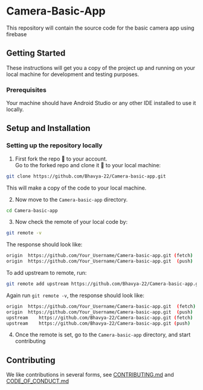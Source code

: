 # Camera-Basic-App

This repository will contain the source code for the basic camera app using firebase

## Getting Started

These instructions will get you a copy of the project up and running on your local machine for development and testing purposes.

### Prerequisites

Your machine should have Android Studio or any other IDE installed to use it locally.

## Setup and Installation

### Setting up the repository locally

1. First fork the repo :fork_and_knife: to your account.  
   Go to the forked repo and clone it :busts_in_silhouette: to your local machine:

```sh
git clone https://github.com/Bhavya-22/Camera-basic-app.git
```

This will make a copy of the code to your local machine.

2. Now move to the `Camera-basic-app` directory.

```sh
cd Camera-basic-app
```

3. Now check the remote of your local code by:

```sh
git remote -v
```

The response should look like:

```sh
origin	https://github.com/Your_Username/Camera-basic-app.git (fetch)
origin	https://github.com/Your_Username/Camera-basic-app.git  (push)
```

To add upstream to remote, run:

```sh
git remote add upstream https://github.com/Bhavya-22/Camera-basic-app.git
```

Again run `git remote -v`, the response should look like:

```sh
origin	https://github.com/Your_Username/Camera-basic-app.git  (fetch)
origin	https://github.com/Your_Username/Camera-basic-app.git  (push)
upstream	https://github.com/Bhavya-22/Camera-basic-app.git (fetch)
upstream	https://github.com/Bhavya-22/Camera-basic-app.git (push)
```

4. Once the remote is set, go to the `Camera-basic-app` directory, and start contributing

## Contributing

We like contributions in several forms, see [CONTRIBUTING.md](https://github.com/Bhavya-22/Camera-basic-app/blob/master/CONTRIBUTING.md) and [CODE_OF_CONDUCT.md](https://github.com/Bhavya-22/Camera-basic-app/blob/master/CODE%20OF%20CONDUCT.md)
